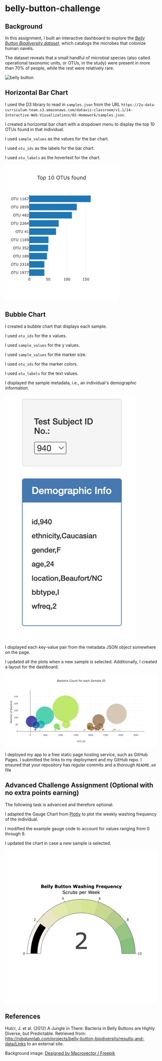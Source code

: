 # belly-button-challenge

## Background

In this assignment, I built an interactive dashboard to explore the *[Belly Button Biodiversity dataset](https://robdunnlab.com/projects/belly-button-biodiversity/)*, which catalogs the microbes that colonize human navels.

The dataset reveals that a small handful of microbial species (also called operational taxonomic units, or OTUs, in the study) were present in more than 70% of people, while the rest were relatively rare.

![belly button](https://robdunnlab.com/wp-content/uploads/940.jpg)

## Horizontal Bar Chart

I used the D3 library to read in `samples.json` from the URL `https://2u-data-curriculum-team.s3.amazonaws.com/dataviz-classroom/v1.1/14-Interactive-Web-Visualizations/02-Homework/samples.json`.

I created a horizontal bar chart with a dropdown menu to display the top 10 OTUs found in that individual.

I used `sample_values` as the values for the bar chart.

I used `otu_ids` as the labels for the bar chart.

I used `otu_labels` as the hovertext for the chart.

![bar chart](https://github.com/Amarilli/belly-button-challenge/blob/main/Images/barchart.png)

## Bubble Chart

I created a bubble chart that displays each sample.

I used `otu_ids` for the x values.

I used `sample_values` for the y values.

I used `sample_values` for the marker size.

I used `otu_ids` for the marker colors.

I used `otu_labels` for the text values.

I displayed the sample metadata, i.e., an individual's demographic information.

![demographic](https://github.com/Amarilli/belly-button-challenge/blob/main/Images/demographic.png)

I displayed each key-value pair from the metadata JSON object somewhere on the page.

I updated all the plots when a new sample is selected. Additionally, I created a layout for the dashboard. 

![bubble](https://github.com/Amarilli/belly-button-challenge/blob/main/Images/bubblechart.png)


I deployed my app to a free static page hosting service, such as GitHub Pages. I submitted the links to my deployment and my GitHub repo. I ensured that your repository has regular commits and a thorough `README.md` file


## Advanced Challenge Assignment (Optional with no extra points earning)
The following task is advanced and therefore optional.

I adapted the Gauge Chart from [Plotly](https://plot.ly/javascript/gauge-charts) to plot the weekly washing frequency of the individual.

I modified the example gauge code to account for values ranging from 0 through 9.

I updated the chart in case a new sample is selected.

![gauge](https://github.com/Amarilli/belly-button-challenge/blob/main/Images/gauge_chart.png)

## References 

Hulcr, J. et al. (2012) A Jungle in There: Bacteria in Belly Buttons are Highly Diverse, but Predictable. Retrieved from: http://robdunnlab.com/projects/belly-button-biodiversity/results-and-data/Links to an external site.

Background image: <a href="http://www.freepik.com">Designed by Macrovector / Freepik</a>

